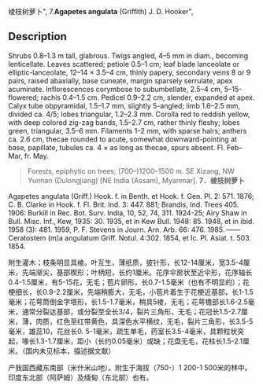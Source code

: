 棱枝树萝卜",
7.**Agapetes angulata** (Griffith) J. D. Hooker",

## Description
Shrubs 0.8–1.3 m tall, glabrous. Twigs angled, 4–5 mm in diam., becoming lenticellate. Leaves scattered; petiole 0.5–1 cm; leaf blade lanceolate or elliptic-lanceolate, 12–14 × 3.5–4 cm, thinly papery, secondary veins 8 or 9 pairs, raised abaxially, base cuneate, margin sparsely serrulate, apex acuminate. Inflorescences corymbose to subumbellate, 2.5–4 cm, 5–15-flowered; rachis 0.4–1.5 cm. Pedicel 0.9–2.2 cm, slender, expanded at apex. Calyx tube obpyramidal, 1.5–1.7 mm, slightly 5-angled; limb 1.6–2.5 mm, divided ca. 4/5; lobes triangular, 1.2–2.3 mm. Corolla red to reddish yellow, with deep colored zig-zag bands, 1.5–2.7 cm, rather thinly fleshy; lobes green, triangular, 3.5–6 mm. Filaments 1–2 mm, with sparse hairs; anthers ca. 2.6 cm, thecae rounded to acute, somewhat downward-pointing at base, papillate, tubules ca. 4 × as long as thecae, spurs absent. Fl. Feb–Mar, fr. May.

> Forests, epiphytic on trees; (700–)1200–1500 m. SE Xizang, NW Yunnan (Dulongjiang) [NE India (Assam), Myanmar].
**7．棱枝树萝卜**

Agapetes angulata (Griff.) Hook. f. in Benth. et Hook. f. Gen. Pl. 2: 571. 1876; C. B. Clarke in Hook. f. Fl. Brit. Ind. 3: 447. 881; Brandis, Ind. Trees 405. 1906: Burkill in Rec. Bot. Surv. India, 10, 52, 74, 311. 1924-25; Airy Shaw in Bull. Misc. Inf., Kew, 1935: 30. 1935, et in Kew Bull. 1948: 85. 1948, et in ibid. 1958 (3): 481. 1959, P. F. Stevens in Journ. Arn. Arb. 66: 476. 1985. ——Ceratostem (m)a angulatum Griff. Notul. 4:302. 1854, et Ic. Pl. Asiat. t. 503. 1854.

附生灌木；枝条明显具棱。叶互生，薄纸质，披针形，长12-14厘米，宽3.5-4厘米，先端渐尖，基部楔形；叶柄短，长约1厘米。花序伞房状至近伞形，花序轴长0.4-1.5厘米，有5-15花，无毛；苞片卵形，长0.7-1.5毫米（也有不明显的）；花梗细长，长0.9-2.2厘米，先端稍膨大，无毛，小苞片着生于花梗近基部，长1-1.5毫米；花萼筒倒金字塔形，长1.5-1.7毫米，稍具5棱，无毛；花萼檐部长1.6-2.5毫米，通常分裂达基部，或分裂至全长3/4，裂片三角形，无毛；花冠长1.5-2.7厘米，薄，肉质，红色至红带黄色，具深色水平横纹，无毛，裂片三角形，长3.5-5毫米，雄蕊10，花丝长0. 5-1毫米，疏生单毛，药室长3.5-4毫米，具颗粒状突起，喙长1.3-1.7厘米，距小（长约0.05毫米）或缺；花盘无毛，花柱长1.5-2.1厘米。（国内未见标本，描述据文献）

产我国西藏东南部（米什米山地）。附生于海拔（750-）1 200-1 500米的林中。印度东北部（阿萨姆）及缅甸（东北部）也有。
